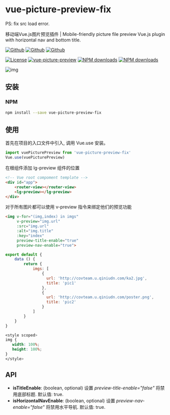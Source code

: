 vue-picture-preview-fix
=============
PS: fix src load error. 

移动端Vue.js图片预览插件 | Mobile-friendly picture file preview Vue.js plugin with horizontal nav and bottom title.

[![Github](https://img.shields.io/github/stars/xLogic92/vue-picture-preview.svg?style=social&label=Star)](https://github.com/xLogic92/vue-picture-preview) [![Github](https://img.shields.io/github/forks/xLogic92/vue-picture-preview.svg?style=social&label=Fork)](https://github.com/xLogic92/vue-picture-preview) [![Github](https://img.shields.io/github/watchers/xLogic92/vue-picture-preview.svg?style=social&label=Watch)](https://github.com/xLogic92/vue-picture-preview)

[![License](https://img.shields.io/npm/l/vue-picture-preview.svg?style=flat-square)](https://www.npmjs.org/package/vue-picture-preview) [![vue-picture-preview](https://img.shields.io/npm/v/vue-picture-preview.svg?style=flat-square)](https://www.npmjs.org/package/vue-picture-preview) [![NPM downloads](http://img.shields.io/npm/dm/vue-picture-preview.svg?style=flat-square)](https://npmjs.org/package/vue-picture-preview) [![NPM downloads](http://img.shields.io/npm/dt/vue-picture-preview.svg?style=flat-square)](https://npmjs.org/package/vue-picture-preview)

![img](https://raw.githubusercontent.com/xlogic92/vue-picture-preview/master/demo.gif)

## 安装

### NPM

```sh
npm install --save vue-picture-preview-fix
```

## 使用
首先在项目的入口文件中引入, 调用 Vue.use 安装。

```javascript
import vuePicturePreview from 'vue-picture-preview-fix'
Vue.use(vuePicturePreview)
```

在根组件添加 lg-preview 组件的位置

```HTML
<!-- Vue root compoment template -->
<div id="app">
    <router-view></router-view>
    <lg-preview></lg-preview>
</div>
```

对于所有图片都可以使用 v-preview 指令来绑定他们的预览功能

```HTML
<img v-for="(img,index) in imgs"
     v-preview="img.url"
     :src="img.url"
     :alt="img.title"
     :key="index"
     preview-title-enable="true"
     preview-nav-enable="true">
```

```javascript
export default {
    data () {
        return {
            imgs: [
                {
                  url: 'http://covteam.u.qiniudn.com/ka2.jpg',
                  title: 'pic1'
                },
                {
                  url: 'http://covteam.u.qiniudn.com/poster.png',
                  title: 'pic2'
                }
            ]
        }
    }
}
```

```css
<style scoped>
img {
   width: 100%;
   height: 100%;
}
</style>
```

## API

* **isTitleEnable**: (boolean, optional) 设置 _preview-title-enable="false"_ 将禁用底部标题. 默认值: true.
* **isHorizontalNavEnable**: (boolean, optional) 设置 _preview-nav-enable="false"_ 将禁用水平导航. 默认值: true.
